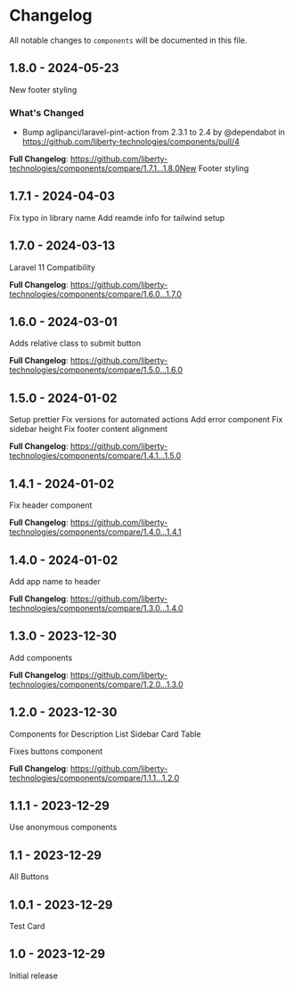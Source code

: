 # Changelog

All notable changes to `components` will be documented in this file.

## 1.8.0 - 2024-05-23

New footer styling

### What's Changed

* Bump aglipanci/laravel-pint-action from 2.3.1 to 2.4 by @dependabot in https://github.com/liberty-technologies/components/pull/4

**Full Changelog**: https://github.com/liberty-technologies/components/compare/1.7.1...1.8.0New Footer styling

## 1.7.1 - 2024-04-03

Fix typo in library name
Add reamde info for tailwind setup

## 1.7.0 - 2024-03-13

Laravel 11 Compatibility

**Full Changelog**: https://github.com/liberty-technologies/components/compare/1.6.0...1.7.0

## 1.6.0 - 2024-03-01

Adds relative class to submit button

**Full Changelog**: https://github.com/liberty-technologies/components/compare/1.5.0...1.6.0

## 1.5.0 - 2024-01-02

Setup prettier
Fix versions for automated actions
Add error component
Fix sidebar height
Fix footer content alignment

**Full Changelog**: https://github.com/liberty-technologies/components/compare/1.4.1...1.5.0

## 1.4.1 - 2024-01-02

Fix header component

**Full Changelog**: https://github.com/liberty-technologies/components/compare/1.4.0...1.4.1

## 1.4.0 - 2024-01-02

Add app name to header

**Full Changelog**: https://github.com/liberty-technologies/components/compare/1.3.0...1.4.0

## 1.3.0 - 2023-12-30

Add components

**Full Changelog**: https://github.com/liberty-technologies/components/compare/1.2.0...1.3.0

## 1.2.0 - 2023-12-30

Components for
Description List
Sidebar
Card
Table

Fixes buttons component

**Full Changelog**: https://github.com/liberty-technologies/components/compare/1.1.1...1.2.0

## 1.1.1 - 2023-12-29

Use anonymous components

## 1.1 - 2023-12-29

All Buttons

## 1.0.1 - 2023-12-29

Test Card

## 1.0 - 2023-12-29

Initial release
